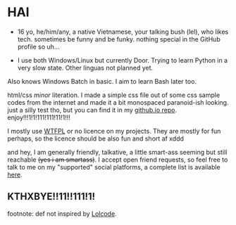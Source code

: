 # HAI
* 16 yo, he/him/any, a native Vietnamese, your talking bush (lel), who likes tech. sometimes be funny and be funky.
nothing special in the GitHub profile so uh...

* I use both Windows/Linux but currently Door.
Trying to learn Python in a very slow state. Other linguas not planned yet.

Also knows Windows Batch in basic. I aim to learn Bash later too.

html/css _minor_ literation. I made a simple css file out of some css sample codes from the internet and made it a bit monospaced paranoid-ish looking. just a silly test tho, but you can find it in my [github.io repo](https://github.com/barnacl437/barnacl437.github.io). enjoy!!!1!1!111!111!11!1!!!

I mostly use [WTFPL](https://en.wikipedia.org/wiki/WTFPL) or no licence on my projects. They are mostly for fun perhaps, so the licence should be also fun and short af xddd

and hey, I am generally friendly, talkative, a little smart-ass seeming but still reachable ~~(yes i am smartass)~~. I accept open friend requests, so feel free to talk to me on my "supported" social platforms, a complete list is available [here](https://barnacl437.github.io/#social-links).

## KTHXBYE!!11!!111!1!

footnote: def not inspired by [Lolcode](http://www.lolcode.org/).
